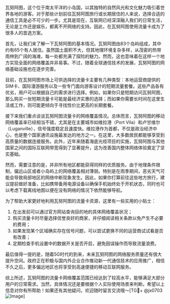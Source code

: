瓦努阿图，这个位于南太平洋的小岛国，以其独特的自然风光和文化魅力吸引着世界各地的游客。对于那些计划前往瓦努阿图旅行或长期居住的人来说，选择合适的通信工具是必不可少的一步。尤其是现在，互联网已经深深融入我们的日常生活，无论是工作还是娱乐，都离不开网络的支持。因此，在瓦努阿图使用流量卡成为了很多人的首选方案。

首先，让我们来了解一下瓦努阿图的基本情况。瓦努阿图由83个岛屿组成，其中约有65个有人居住。虽然国土面积不大，但其地理环境复杂多样，从茂密的热带雨林到广阔的海滩，每一处都充满了探险的魅力。然而，这也意味着在这样一个地方实现全面的网络覆盖并非易事。不过，随着全球通信技术的发展，瓦努阿图的网络基础设施也在逐步完善。

目前，在瓦努阿图市场上可供选择的流量卡主要有几种类型：本地运营商提供的SIM卡、国际漫游服务以及一些专门面向游客设计的短期流量套餐。这些产品各有优劣，用户可以根据自己的需求进行选择。例如，如果你只是短期访问瓦努阿图，那么购买一张短期流量卡可能是最经济实惠的选择；而如果你需要长时间在这里生活或工作，则可能更倾向于寻找性价比更高的长期套餐。

接下来我们重点谈谈瓦努阿图流量卡的网络覆盖情况。总体而言，瓦努阿图的移动网络覆盖率已经相当不错，尤其是在主要城市如维拉港（Port Vila）和卢甘维尔（Luganville），信号强度稳定且速度快。维拉港作为首都，不仅是政治经济中心，也是整个国家通讯设施最发达的地方之一。在这里，大多数居民都能够享受到高质量的数据连接服务。此外，近年来随着海底光缆项目的实施，瓦努阿图与其他国家之间的国际互联网带宽得到了显著提升，这为改善国内整体网络体验奠定了坚实基础。

然而，需要注意的是，并非所有地区都能获得同样的优质服务。由于地理条件限制，偏远山区或者小岛屿上的网络覆盖相对薄弱。特别是在雨季期间，恶劣天气可能会导致局部地区的网络中断现象发生。因此，如果你打算前往这些地方旅行，建议提前做好准备，比如携带备用电源设备以确保手机始终处于开机状态，同时也可以考虑下载离线地图以便在没有网络的情况下依然能够导航。

为了帮助大家更好地利用瓦努阿图的流量卡资源，这里有一些实用的小贴士：
1. 在出发前可以通过官方网站查询目的地的具体网络覆盖状况；
2. 购买流量卡时尽量选择信誉良好的商家，并仔细阅读相关条款以免产生不必要的费用；
3. 如果发现某个区域确实存在信号问题，可以尝试更换不同的运营商试试看是否有改善；
4. 定期检查手机设置中的数据开关是否开启，避免因误操作而导致流量浪费。

最后值得一提的是，随着5G时代的到来，未来瓦努阿图的网络服务质量还有很大提升空间。政府正在积极与国内外企业合作推动新一代通信技术的应用推广，相信不久之后，更多偏远地区也将享受到高速便捷的移动互联网服务。

综上所述，瓦努阿图的流量卡网络覆盖范围已经达到了较高水平，能够满足大部分用户的日常需求。当然，具体情况还是要根据个人实际使用场景来判断。希望以上信息对你有所帮助！如果还有其他疑问，欢迎随时留言交流哦～[TG💪+ @jx0703 ![Image](https://github.com/user-attachments/assets/dbca1d08-cadb-493c-b0ec-ad6f7a83f270)]